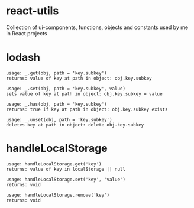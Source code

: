 # react-utils
Collection of ui-components, functions, objects and constants used by me in React projects


# lodash
    usage: _.get(obj, path = 'key.subkey')
    returns: value of key at path in object: obj.key.subkey

    usage: _.set(obj, path = 'key.subkey', value)
    sets value of key at path in object: obj.key.subkey = value

    usage: _.has(obj, path = 'key.subkey')
    returns: true if key at path in object: obj.key.subkey exists

    usage: _.unset(obj, path = 'key.subkey')
    deletes key at path in object: delete obj.key.subkey

# handleLocalStorage
    usage: handleLocalStorage.get('key')
    returns: value of key in localStorage || null
    
    usage: handleLocalStorage.set('key', 'value')
    returns: void
    
    usage: handleLocalStorage.remove('key')
    returns: void 
